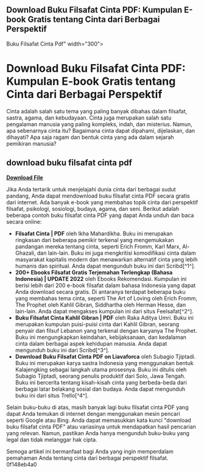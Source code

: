 ## Download Buku Filsafat Cinta PDF: Kumpulan E-book Gratis tentang Cinta dari Berbagai Perspektif

  Buku Filsafat Cinta Pdf" width="300">

 
# Download Buku Filsafat Cinta PDF: Kumpulan E-book Gratis tentang Cinta dari Berbagai Perspektif
  
Cinta adalah salah satu tema yang paling banyak dibahas dalam filsafat, sastra, agama, dan kebudayaan. Cinta juga merupakan salah satu pengalaman manusia yang paling kompleks, indah, dan misterius. Namun, apa sebenarnya cinta itu? Bagaimana cinta dapat dipahami, dijelaskan, dan dihayati? Apa saja ragam dan bentuk cinta yang ada dalam sejarah pemikiran manusia?
 
## download buku filsafat cinta pdf


[**Download File**](https://www.google.com/url?q=https%3A%2F%2Furlin.us%2F2tKFaL&sa=D&sntz=1&usg=AOvVaw3LoLQuDldUkA-QB2a59e_y)

  
Jika Anda tertarik untuk menjelajahi dunia cinta dari berbagai sudut pandang, Anda dapat mendownload buku filsafat cinta PDF secara gratis dari internet. Ada banyak e-book yang membahas topik cinta dari perspektif filsafat, psikologi, sosiologi, budaya, agama, dan seni. Berikut adalah beberapa contoh buku filsafat cinta PDF yang dapat Anda unduh dan baca secara online:
  
- **Filsafat Cinta | PDF** oleh Ikha Mahardikha. Buku ini merupakan ringkasan dari beberapa pemikir terkenal yang mengemukakan pandangan mereka tentang cinta, seperti Erich Fromm, Karl Marx, Al-Ghazali, dan lain-lain. Buku ini juga mengkritisi komodifikasi cinta dalam masyarakat kapitalis modern dan menawarkan alternatif cinta yang lebih humanis dan spiritual. Anda dapat mengunduh buku ini dari Scribd[^1^].
- **200+ Ebooks Filsafat Gratis Terjemahan Terlengkap (Bahasa Indonesia) | UPDATE 2022** oleh Ebooks Rekomendasi. Kumpulan ini berisi lebih dari 200 e-book filsafat dalam bahasa Indonesia yang dapat Anda download secara gratis. Di antaranya terdapat beberapa buku yang membahas tema cinta, seperti The Art of Loving oleh Erich Fromm, The Prophet oleh Kahlil Gibran, Siddhartha oleh Herman Hesse, dan lain-lain. Anda dapat mengakses kumpulan ini dari situs Feelsafat[^2^].
- **Buku Filsafat Cinta Kahlil Gibran | PDF** oleh Raka Aditya Umri. Buku ini merupakan kumpulan puisi-puisi cinta dari Kahlil Gibran, seorang penyair dan filsuf Lebanon yang terkenal dengan karyanya The Prophet. Buku ini mengungkapkan keindahan, kebijaksanaan, dan kedalaman cinta dalam berbagai aspek kehidupan manusia. Anda dapat mengunduh buku ini dari Scribd[^3^].
- **Download Buku Filsafat Cinta PDF on Liavaforca** oleh Subagio Tjiptadi. Buku ini merupakan karya sastra Indonesia yang menggunakan bentuk Kalajengking sebagai langkah utama prosesnya. Buku ini ditulis oleh Subagio Tjiptadi, seorang penulis produktif dari Solo, Jawa Tengah. Buku ini bercerita tentang kisah-kisah cinta yang berbeda-beda dari berbagai latar belakang sosial dan budaya. Anda dapat mengunduh buku ini dari situs Trello[^4^].

Selain buku-buku di atas, masih banyak lagi buku filsafat cinta PDF yang dapat Anda temukan di internet dengan menggunakan mesin pencari seperti Google atau Bing. Anda dapat memasukkan kata kunci "download buku filsafat cinta PDF" atau variasinya untuk mendapatkan hasil pencarian yang relevan. Namun, pastikan Anda hanya mengunduh buku-buku yang legal dan tidak melanggar hak cipta.
  
Semoga artikel ini bermanfaat bagi Anda yang ingin memperdalam pemahaman Anda tentang cinta dari berbagai perspektif filsafat.
 0f148eb4a0
